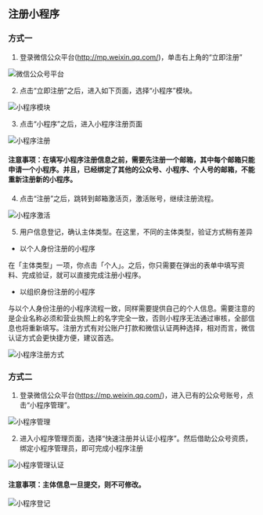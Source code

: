 
##  注册小程序

### 方式一

1. 登录微信公众平台(http://mp.weixin.qq.com/)，单击右上角的“立即注册”

![微信公众号平台](@alias/1.png)

2. 点击“立即注册”之后，进入如下页面，选择“小程序”模块。

![小程序模块](@alias/2.png)

3. 点击“小程序”之后，进入小程序注册页面

![小程序注册](@alias/3.png)

#### 注意事项：在填写小程序注册信息之前，需要先注册一个邮箱，其中每个邮箱只能申请一个小程序。并且，已经绑定了其他的公众号、小程序、个人号的邮箱，不能重新注册新的小程序。

4. 点击“注册”之后，跳转到邮箱激活页，激活账号，继续注册流程。

![小程序激活](@alias/4.png)

5. 用户信息登记，确认主体类型。在这里，不同的主体类型，验证方式稍有差异

+ 以个人身份注册的小程序

在「主体类型」一项，你点击「个人」。之后，你只需要在弹出的表单中填写资料、完成验证，就可以直接完成注册小程序。

+ 以组织身份注册的小程序

与以个人身份注册的小程序流程一致，同样需要提供自己的个人信息。需要注意的是企业名称必须和营业执照上的名字完全一致，否则小程序无法通过审核，全部信息也将重新填写。注册方式有对公账户打款和微信认证两种选择，相对而言，微信认证方式会更快捷方便，建议首选。

![小程序注册方式](@alias/5.png)

### 方式二
1. 登录微信公众平台(https://mp.weixin.qq.com/)，进入已有的公众号账号，点击“小程序管理”。

![小程序管理](@alias/17.jpg)

2. 进入小程序管理页面，选择“快速注册并认证小程序”。然后借助公众号资质，绑定小程序管理员，即可完成小程序注册

![小程序管理认证](@alias/18.jpg)

####  注意事项：主体信息一旦提交，则不可修改。

![小程序登记](@alias/6.jpg)